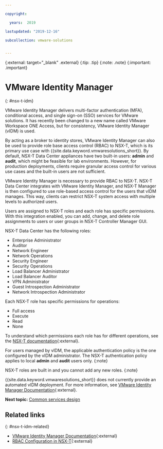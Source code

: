 ```yaml
---

copyright:

  years:  2019

lastupdated: "2019-12-16"

subcollection: vmware-solutions


---
```


{:external: target="_blank" .external}
{:tip: .tip}
{:note: .note}
{:important: .important}

# VMware Identity Manager
{: #nsx-t-idm}

VMware Identity Manager delivers multi-factor authentication (MFA), conditional access, and single sign-on (SSO) services for VMware solutions. It has recently been changed to a new name called VMware Workspace ONE Access, but for consistency, VMware Identity Manager (vIDM) is used.

By acting as a broker to identity stores, VMware Identity Manager can also be used to provide role base access control (RBAC) to NSX-T, which is its primary use case with {{site.data.keyword.vmwaresolutions_short}}. By default, NSX-T Data Center appliances have two built-in users: **admin** and **audit**, which might be feasible for lab environments. However, for production deployments, clients require granular access control for various use cases and the built-in users are not sufficient.

VMware Identity Manager is necessary to provide RBAC to NSX-T. NSX-T Data Center integrates with VMware Identity Manager, and NSX-T Manager is then configured to use role-based access control for the users that vIDM manages. This way, clients can restrict NSX-T system access with multiple levels to authorized users.

Users are assigned to NSX-T roles and each role has specific permissions. With this integration enabled, you can add, change, and delete role assignments to users or user groups in NSX-T Controller Manager GUI.

NSX-T Data Center has the following roles:

* Enterprise Administrator
* Auditor
* Network Engineer
* Network Operations
* Security Engineer
* Security Operations
* Load Balancer Administrator
* Load Balancer Auditor
* VPN Administrator
* Guest Introspection Administrator
* Network Introspection Administrator

Each NSX-T role has specific permissions for operations:

* Full access
* Execute
* Read
* None

To understand which permissions each role has for different operations, see the [NSX-T documentation](https://docs.vmware.com/en/VMware-NSX-T-Data-Center/2.3/com.vmware.nsxt.admin.doc/GUID-26C44DE8-1854-4B06-B6DA-A2FD426CDF44.html){:external}.

For users managed by vIDM, the applicable authentication policy is the one configured by the vIDM administrator. The NSX-T authentication policy applies to local **admin**  and **audit** users only.
{:note}

NSX-T roles are built in and you cannot add any new roles.
{:note}

{{site.data.keyword.vmwaresolutions_short}} does not currently provide an automated vIDM deployment. For more information, see [VMware Identity Manager Documentation](https://docs.vmware.com/en/VMware-Identity-Manager/index.html){:external}.

**Next topic:** [Common services design](/docs/services/vmwaresolutions?topic=vmware-solutions-design_commonservice)

## Related links
{: #nsx-t-idm-related}

* [VMware Identity Manager Documentation](https://docs.vmware.com/en/VMware-Identity-Manager/index.html){:external}
* [RBAC Configuration in NSX-T](https://docs.vmware.com/en/VMware-NSX-T-Data-Center/2.3/com.vmware.nsxt.admin.doc/GUID-26C44DE8-1854-4B06-B6DA-A2FD426CDF44.html){:external}